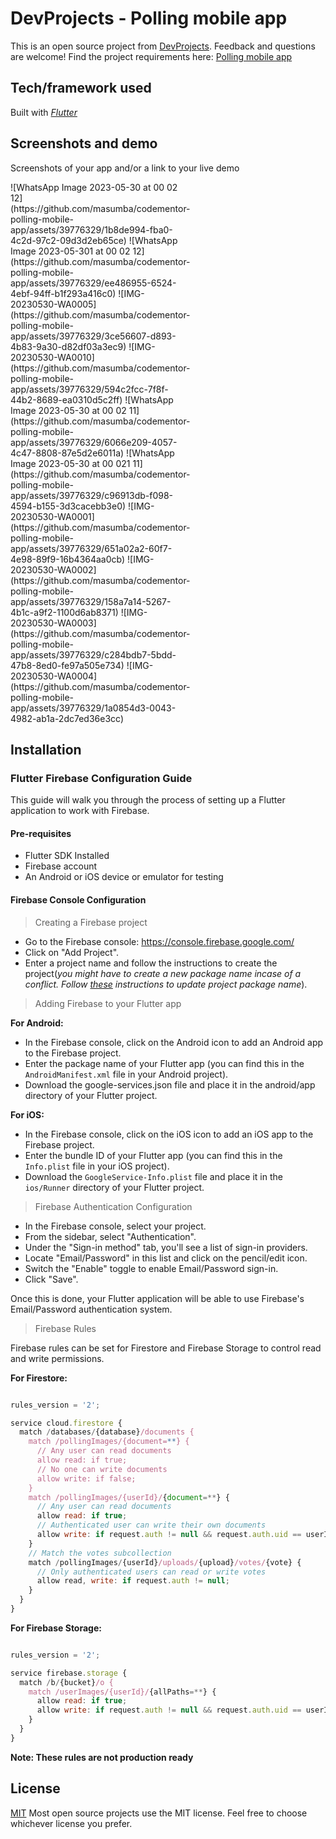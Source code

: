 # DevProjects - Polling mobile app

This is an open source project from [DevProjects](http://www.codementor.io/projects). Feedback and questions are welcome!
Find the project requirements here: [Polling mobile app](https://www.codementor.io/projects/mobile/polling-application-b5wir2bvh4)

## Tech/framework used
Built with *[Flutter](https://flutter.dev/)*

## Screenshots and demo
Screenshots of your app and/or a link to your live demo
<div style="display: grid; grid-template-columns: repeat(3, 1fr); gap: 20px;">
  ![WhatsApp Image 2023-05-30 at 00 02 12](https://github.com/masumba/codementor-polling-mobile-app/assets/39776329/1b8de994-fba0-4c2d-97c2-09d3d2eb65ce)
  ![WhatsApp Image 2023-05-301 at 00 02 12](https://github.com/masumba/codementor-polling-mobile-app/assets/39776329/ee486955-6524-4ebf-94ff-b1f293a416c0)
  ![IMG-20230530-WA0005](https://github.com/masumba/codementor-polling-mobile-app/assets/39776329/3ce56607-d893-4b83-9a30-d82df03a3ec9)
  ![IMG-20230530-WA0010](https://github.com/masumba/codementor-polling-mobile-app/assets/39776329/594c2fcc-7f8f-44b2-8689-ea0310d5c2ff)
  ![WhatsApp Image 2023-05-30 at 00 02 11](https://github.com/masumba/codementor-polling-mobile-app/assets/39776329/6066e209-4057-4c47-8808-87e5d2e6011a)
  ![WhatsApp Image 2023-05-30 at 00 021 11](https://github.com/masumba/codementor-polling-mobile-app/assets/39776329/c96913db-f098-4594-b155-3d3cacebb3e0)
  ![IMG-20230530-WA0001](https://github.com/masumba/codementor-polling-mobile-app/assets/39776329/651a02a2-60f7-4e98-89f9-16b4364aa0cb)
  ![IMG-20230530-WA0002](https://github.com/masumba/codementor-polling-mobile-app/assets/39776329/158a7a14-5267-4b1c-a9f2-1100d6ab8371)
  ![IMG-20230530-WA0003](https://github.com/masumba/codementor-polling-mobile-app/assets/39776329/c284bdb7-5bdd-47b8-8ed0-fe97a505e734)
  ![IMG-20230530-WA0004](https://github.com/masumba/codementor-polling-mobile-app/assets/39776329/1a0854d3-0043-4982-ab1a-2dc7ed36e3cc)
</div>

## Installation

### Flutter Firebase Configuration Guide

This guide will walk you through the process of setting up a Flutter application to work with Firebase.

#### Pre-requisites

* Flutter SDK Installed
* Firebase account
* An Android or iOS device or emulator for testing

#### Firebase Console Configuration

> Creating a Firebase project
* Go to the Firebase console: https://console.firebase.google.com/
* Click on "Add Project".
* Enter a project name and follow the instructions to create the project(*you might have to create a new package name incase of a conflict. Follow [these](https://pub.dev/packages/change_app_package_name) instructions to update project package name*).

> Adding Firebase to your Flutter app

**For Android:**
* In the Firebase console, click on the Android icon to add an Android app to the Firebase project.
* Enter the package name of your Flutter app (you can find this in the `AndroidManifest.xml` file in your Android project).
* Download the google-services.json file and place it in the android/app directory of your Flutter project.

**For iOS:**
* In the Firebase console, click on the iOS icon to add an iOS app to the Firebase project.
* Enter the bundle ID of your Flutter app (you can find this in the `Info.plist` file in your iOS project).
* Download the `GoogleService-Info.plist` file and place it in the `ios/Runner` directory of your Flutter project.


> Firebase Authentication Configuration
* In the Firebase console, select your project.
* From the sidebar, select "Authentication".
* Under the "Sign-in method" tab, you'll see a list of sign-in providers.
* Locate "Email/Password" in this list and click on the pencil/edit icon.
* Switch the "Enable" toggle to enable Email/Password sign-in.
* Click "Save".

Once this is done, your Flutter application will be able to use Firebase's Email/Password authentication system.


> Firebase Rules

Firebase rules can be set for Firestore and Firebase Storage to control read and write permissions.

**For Firestore:**

```javascript

rules_version = '2';

service cloud.firestore {
  match /databases/{database}/documents {
    match /pollingImages/{document=**} {
      // Any user can read documents
      allow read: if true;
      // No one can write documents
      allow write: if false;
    }
    match /pollingImages/{userId}/{document=**} {
      // Any user can read documents
      allow read: if true;
      // Authenticated user can write their own documents
      allow write: if request.auth != null && request.auth.uid == userId;
    }
    // Match the votes subcollection
    match /pollingImages/{userId}/uploads/{upload}/votes/{vote} {
      // Only authenticated users can read or write votes
      allow read, write: if request.auth != null;
    }
  }
}

```


**For Firebase Storage:**

```javascript

rules_version = '2';

service firebase.storage {
  match /b/{bucket}/o {
    match /userImages/{userId}/{allPaths=**} {
      allow read: if true;
      allow write: if request.auth != null && request.auth.uid == userId;
    }
  }
}

```

**Note: These rules are not production ready**

## License
[MIT](https://choosealicense.com/licenses/mit/)
Most open source projects use the MIT license. Feel free to choose whichever license you prefer.
